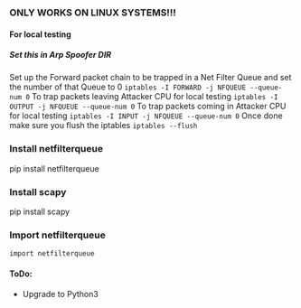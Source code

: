 ### ONLY WORKS ON LINUX SYSTEMS!!!
#### For local testing 
##### Set this in Arp Spoofer DIR
Set up the Forward packet chain to be trapped in a Net Filter Queue and set the number of that Queue to 0
`iptables -I FORWARD -j NFQUEUE --queue-num 0`
To trap packets leaving Attacker CPU for local testing
`iptables -I OUTPUT -j NFQUEUE --queue-num 0`
To trap packets coming in Attacker CPU for local testing
`iptables -I INPUT -j NFQUEUE --queue-num 0`
Once done make sure you flush the iptables
`iptables --flush`

### Install netfilterqueue
pip install netfilterqueue

### Install scapy
pip install scapy

### Import netfilterqueue
`import netfilterqueue`

#### ToDo:
- Upgrade to Python3